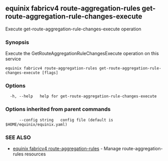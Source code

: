 ## equinix fabricv4 route-aggregation-rules get-route-aggregation-rule-changes-execute

Execute get-route-aggregation-rule-changes-execute operation

### Synopsis

Execute the GetRouteAggregationRuleChangesExecute operation on this service

```
equinix fabricv4 route-aggregation-rules get-route-aggregation-rule-changes-execute [flags]
```

### Options

```
  -h, --help   help for get-route-aggregation-rule-changes-execute
```

### Options inherited from parent commands

```
      --config string   config file (default is $HOME/equinix/equinix.yaml)
```

### SEE ALSO

* [equinix fabricv4 route-aggregation-rules](equinix_fabricv4_route-aggregation-rules.md)	 - Manage route-aggregation-rules resources

